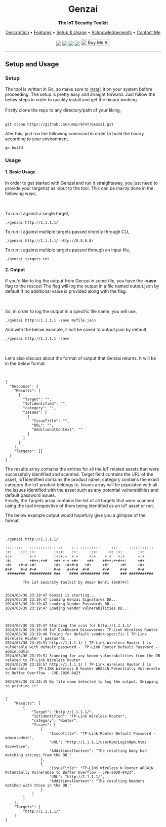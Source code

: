 <h1 align="center">Genzai</h1>
<p align="center"><b>The IoT Security Toolkit</b></p>
<p align="center">
<a href="../README.md#description">Description</a> • <a href="../README.md#features">Features</a> • <a href="#setupnusage">Setup & Usage</a> • <a href="../README.md#acknowledgements">Acknowledgements</a> • <a href="../README.md#contact">Contact Me</a><br>
</p>

<p align="center">
  <img src="https://img.shields.io/badge/Version-1.0-green">
  <img src="https://img.shields.io/badge/Black%20Hat%20Arsenal-%20Asia%202024-blue">
  <img src="https://img.shields.io/badge/Black%20Hat%20Arsenal-%20MEA%202024-blue">
  <img src="https://img.shields.io/badge/GISEC Armory-%20Dubai%202024-blue">
  <a href="https://www.buymeacoffee.com/umair9747" target="_blank"><img src="https://www.buymeacoffee.com/assets/img/custom_images/orange_img.png" alt="Buy Me A Coffee" style="height: 21px !important;width: 94px !important;" ></a>
</p>

<hr>


<div id="setupnusage">
<h2> Setup and Usage </h2>
<h3> Setup </h3>
The tool is written in Go, so make sure to <a href="https://go.dev/dl/">install</a> it on your system before proceeding. The setup is pretty easy and straight forward. Just follow the below steps in order to quickly install and get the binary working.
<br>
<br>
Firstly clone the repo to any directory/path of your liking,<br><br>

```
git clone https://github.com/umair9747/Genzai.git
```
Afer this, just run the following command in order to build the binary according to your environment.

```
go build
```

<h3> Usage </h3>

<h4>1. Basic Usage</h4>
In order to get started with Genzai and run it straightaway, you just need to provide your target(s) as input to the tool. This can be mainly done in the following ways,

<br><br>
To run it against a single target,

```
./genzai http://1.1.1.1/
```
To run it against multiple targets passed directly through CLI,

```
./genzai http://1.1.1.1/ http://8.8.8.8/
```
To run it against multiple targets passed through an input file,

```
./genzai targets.txt
```

<h4>2. Output</h4>
If you'd like to log the output from Genzai in some file, you have the <b>-save</b> flag to the rescue! The flag will log the output in a file named output.json by default if no additional value is provided along with the flag.

<br><br>
So, in order to log the output in a specific file name, you will use,

```
./genzai http://1.1.1.1 -save myfile.json
```

And with the below example, it will be saved to output.json by default.
```
./genzai http://1.1.1.1 -save
```

<br><br>
Let's also discuss about the format of output that Genzai returns. It will be in the below format:

<br>

```
{
  "Response": {
    "Results": [
      {
        "Target": "",
        "IoTidentified": "",
        "category": "",
        "Issues": [
          {
            "IssueTitle": "",
            "URL": "",
            "AdditionalContext": ""
          }
        ]
      }
    ],
    "Targets": []
  }
}

```
The results array contains the entries for all the IoT related assets that were successfully identified and scanned. Target field contains the URL of the asset, IoTidentified contains the product name, category contains the exact category the IoT product belongs to, Issues array will be populated with all the issues identified with the asset such as any potential vulnerabilities and default password issues.<br>
Finally, the Targets array contains the list of all targets that were scanned using the tool irrespective of them being identified as an IoT asset or not.


The below example output would hopefully give you a glimpse of the format,

<br>

```
./genzai http://1.1.1.1/

::::::::   :::::::::: ::::    ::: :::::::::     :::     ::::::::::: 
:+:    :+: :+:        :+:+:   :+:      :+:    :+: :+:       :+:     
+:+        +:+        :+:+:+  +:+     +:+    +:+   +:+      +:+     
:#:        +#++:++#   +#+ +:+ +#+    +#+    +#++:++#++:     +#+     
+#+   +#+# +#+        +#+  +#+#+#   +#+     +#+     +#+     +#+     
#+#    #+# #+#        #+#   #+#+#  #+#      #+#     #+#     #+#     
 ########  ########## ###    #### ######### ###     ### ########### 

        The IoT Security Toolkit by Umair Nehri (0x9747)


2024/03/30 23:19:47 Genzai is starting...
2024/03/30 23:19:47 Loading Genzai Signatures DB...
2024/03/30 23:19:47 Loading Vendor Passwords DB...
2024/03/30 23:19:47 Loading Vendor Vulnerabilities DB...

 

2024/03/30 23:19:47 Starting the scan for http://1.1.1.1/
2024/03/30 23:19:49 IoT Dashboard Discovered: TP-Link Wireless Router
2024/03/30 23:19:49 Trying for default vendor-specific [ TP-Link Wireless Router ] passwords...
2024/03/30 23:19:51 http://1.1.1.1/ [ TP-Link Wireless Router ] is vulnerable with default password -  TP-Link Router Default Password - admin:admin
2024/03/30 23:19:51 Scanning for any known vulnerabilities from the DB related to TP-Link Wireless Router
2024/03/30 23:19:57 http://1.1.1.1/ [ TP-Link Wireless Router ] is vulnerable  -  TP-LINK Wireless N Router WR841N Potentially Vulnerable to Buffer Overflow - CVE-2020-8423

2024/03/30 23:20:45 No file name detected to log the output. Skipping to printing it!

 
{
    "Results": [
        {
            "Target": "http://1.1.1.1/",
            "IoTidentified": "TP-Link Wireless Router",
            "category": "Router",
            "Issues": [
                {
                    "IssueTitle": "TP-Link Router Default Password - admin:admin",
                    "URL": "http://1.1.1.1/userRpm/LoginRpm.htm?Save=Save",
                    "AdditionalContext": "The resulting body had matching strings from the DB."
                },
                {
                    "IssueTitle": "TP-LINK Wireless N Router WR841N Potentially Vulnerable to Buffer Overflow - CVE-2020-8423",
                    "URL": "http://1.1.1.1/",
                    "AdditionalContext": "The resulting headers matched with those in the DB."
                }
            ]
        }
    ],
    "Targets": [
        "http://1.1.1.1/"
    ]
}
```
</div>

